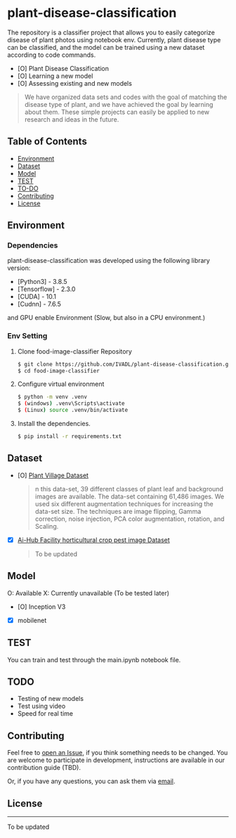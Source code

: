 # plant-disease-classification

The repository is a classifier project that allows you to easily categorize disease of plant photos using notebook env. Currently, plant disease type can be classified, and the model can be trained using a new dataset according to code commands.

- [O] Plant Disease Classification
- [O] Learning a new model
- [O] Assessing existing and new models

> We have organized data sets and codes with the goal of matching the disease type of plant, and we have achieved the goal by learning about them. These simple projects can easily be applied to new research and ideas in the future.

## Table of Contents

- [Environment](#Environment)
- [Dataset](#Dataset)
- [Model](#Model)
- [TEST](#TEST)
- [TO-DO](#TO-DO)
- [Contributing](#contributing)
- [License](#License)

## Environment

### Dependencies

plant-disease-classification was developed using the following library version:

- [Python3] - 3.8.5
- [Tensorflow] - 2.3.0
- [CUDA] - 10.1
- [Cudnn] - 7.6.5

and GPU enable Environment (Slow, but also in a CPU environment.)

### Env Setting

1. Clone food-image-classifier Repository

   ```sh
   $ git clone https://github.com/IVADL/plant-disease-classification.git
   $ cd food-image-classifier
   ```

2. Configure virtual environment

   ```sh
   $ python -m venv .venv
   $ (windows) .venv\Scripts\activate
   $ (Linux) source .venv/bin/activate
   ```

3. Install the dependencies.

   ```sh
   $ pip install -r requirements.txt
   ```

## Dataset

- [O] [Plant Village Dataset](https://data.mendeley.com/datasets/tywbtsjrjv/1)

  > n this data-set, 39 different classes of plant leaf and background images are available. The data-set containing 61,486 images. We used six different augmentation techniques for increasing the data-set size. The techniques are image flipping, Gamma correction, noise injection, PCA color augmentation, rotation, and Scaling.

- [x] [Ai-Hub Facility horticultural crop pest image Dataset](https://www.aihub.or.kr/aidata/129)
  > To be updated

## Model

O: Available
X: Currently unavailable (To be tested later)

- [O] Inception V3
- [x] mobilenet

## TEST

You can train and test through the main.ipynb notebook file.

## TODO

- Testing of new models
- Test using video
- Speed ​​for real time

## Contributing

Feel free to [open an Issue](https://github.com/IVADL/plant-disease-classification/issues/new), if you think something needs to be changed. You are welcome to participate in development, instructions are available in our contribution guide (TBD).

Or, if you have any questions, you can ask them via [email](mailto:harimkang4422@gmail.com).

## License

---

To be updated
